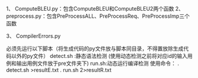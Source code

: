 1、
ComputeBLEU.py：包含ComputeBLEU和ComputeBLEU2两个函数
2、
preprocess.py：包含PreProcessALL、PreProcessReq、PreProcessImp三个函数

3、
CompilerErrors.py

必须先运行以下脚本（将生成代码的py文件放与脚本同目录，不得置放除生成代码以外的py文件）
detect.sh :静态语法检测
(使用动态检测之前将对应id的输入用例和输出用例文件放于pre文件夹下)
run.sh:动态运行编译检测
使用命令：
. detect.sh >resultE.txt
. run.sh 2>resultR.txt